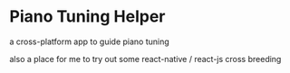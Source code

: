 # Piano Tuning Helper

a cross-platform app to guide piano tuning

also a place for me to try out some react-native / react-js cross breeding  
